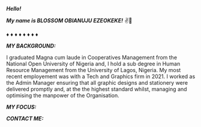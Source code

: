 _**Hello!**_

_**My name is BLOSSOM OBIANUJU EZEOKEKE!**_ ✌😬


♦           ♦            ♦            ♦              ♦                ♦               ♦             ♦                                                                                                                                  

_**MY BACKGROUND:**_   


I graduated Magna cum laude in Cooperatives Management from the National Open University of Nigeria and, I hold a sub degree in Human Resource Management from the University of Lagos, Nigeria. My most recent employement was with a Tech and Graphics firm in 2021. I worked as the Admin Manager ensuring that all graphic designs and stationery were delivered promptly and, at the the highest standard whilst, managing and optimising the manpower of the Organisation.


_**MY FOCUS:**_ 


_**CONTACT ME:**_ 



